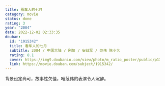 ```yaml
---
title: 看车人的七月
category: movie
status: done
rating: 3
year: "2004"
date: 2022-12-02 02:33:35
douban:
  id: "1915342"
  title: 看车人的七月
  subtitle: 2004 / 中国大陆 / 剧情 / 安战军 / 范伟 陈小艺
  rating: 8.1
  cover: https://img9.doubanio.com/view/photo/m_ratio_poster/public/p1357942694.jpg
  link: https://movie.douban.com/subject/1915342/
---
```


背景设定尚可，故事性欠佳，唯范伟的表演令人沉醉。
